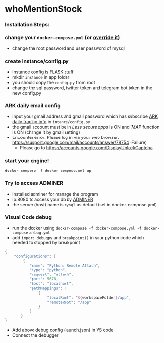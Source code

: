 # whoMentionStock

### Installation Steps:

### change your `docker-compose.yml` (or [override it](https://docs.docker.com/compose/extends/))
- change the root password and user password of mysql

### create instance/config.py
- instance config is [FLASK stuff](https://flask.palletsprojects.com/en/1.1.x/config/)
- mkdir `instance` in app folder
- you should copy the `config.py` from root 
- change the sql password, twitter token and telegram bot token in the new config.py

### ARK daily email config
- input your gmail address and gmail password which has subscribe [ARK daily trading info](https://ark-funds.com/trade-notifications) in `intance/config.py`
- the gmail account must be in *Less secure apps* is ON and *IMAP* function is ON (change it by gmail setting)
- Encounter error: Please log in via your web browser: https://support.google.com/mail/accounts/answer/78754 (Failure)
    - Please go to https://accounts.google.com/DisplayUnlockCaptcha

### start your engine!
`docker-compose -f docker-compose.xml up`

### Try to access ADMINER
- installed adminer for manage the program
- ip:8080 to access your db by [ADMINER](https://www.adminer.org/)
- the server (host) name is `mysql` as default (set in docker-compose.yml)

### Visual Code debug
- run the docker using `docker-compose -f docker-compose.yml -f docker-compose.debug.yml`
- add `import debugpy` and `breakpoint()` in your python code which needed to stopped by breakpoint 
```groovy
{
    "configurations": [
        {
           "name": "Python: Remote Attach",
           "type": "python",
           "request": "attach",
           "port": 5678,
           "host": "localhost",
           "pathMappings": [
               {
                   "localRoot": "${workspaceFolder}/app",
                   "remoteRoot": "/app"
               }
           ]
       }
}
```
- Add above debug config (launch.json) in VS code
- Connect the debugger